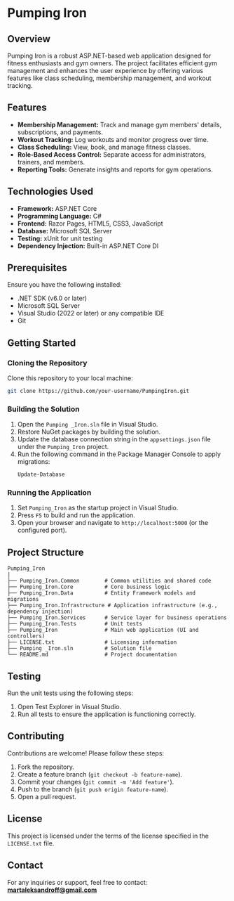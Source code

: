 # Pumping Iron

## Overview

Pumping Iron is a robust ASP.NET-based web application designed for fitness enthusiasts and gym owners. The project facilitates efficient gym management and enhances the user experience by offering various features like class scheduling, membership management, and workout tracking.

## Features

- **Membership Management:** Track and manage gym members' details, subscriptions, and payments.
- **Workout Tracking:** Log workouts and monitor progress over time.
- **Class Scheduling:** View, book, and manage fitness classes.
- **Role-Based Access Control:** Separate access for administrators, trainers, and members.
- **Reporting Tools:** Generate insights and reports for gym operations.

## Technologies Used

- **Framework:** ASP.NET Core
- **Programming Language:** C#
- **Frontend:** Razor Pages, HTML5, CSS3, JavaScript
- **Database:** Microsoft SQL Server
- **Testing:** xUnit for unit testing
- **Dependency Injection:** Built-in ASP.NET Core DI

## Prerequisites

Ensure you have the following installed:

- .NET SDK (v6.0 or later)
- Microsoft SQL Server
- Visual Studio (2022 or later) or any compatible IDE
- Git

## Getting Started

### Cloning the Repository

Clone this repository to your local machine:

```bash
git clone https://github.com/your-username/PumpingIron.git
```

### Building the Solution

1. Open the `Pumping _Iron.sln` file in Visual Studio.
2. Restore NuGet packages by building the solution.
3. Update the database connection string in the `appsettings.json` file under the `Pumping_Iron` project.
4. Run the following command in the Package Manager Console to apply migrations:
   ```bash
   Update-Database
   ```

### Running the Application

1. Set `Pumping_Iron` as the startup project in Visual Studio.
2. Press `F5` to build and run the application.
3. Open your browser and navigate to `http://localhost:5000` (or the configured port).

## Project Structure

```
Pumping_Iron
|
├── Pumping_Iron.Common        # Common utilities and shared code
├── Pumping_Iron.Core          # Core business logic
├── Pumping_Iron.Data          # Entity Framework models and migrations
├── Pumping_Iron.Infrastructure # Application infrastructure (e.g., dependency injection)
├── Pumping_Iron.Services      # Service layer for business operations
├── Pumping_Iron.Tests         # Unit tests
├── Pumping_Iron               # Main web application (UI and controllers)
├── LICENSE.txt                # Licensing information
├── Pumping _Iron.sln          # Solution file
└── README.md                  # Project documentation
```

## Testing

Run the unit tests using the following steps:

1. Open Test Explorer in Visual Studio.
2. Run all tests to ensure the application is functioning correctly.

## Contributing

Contributions are welcome! Please follow these steps:

1. Fork the repository.
2. Create a feature branch (`git checkout -b feature-name`).
3. Commit your changes (`git commit -m 'Add feature'`).
4. Push to the branch (`git push origin feature-name`).
5. Open a pull request.

## License

This project is licensed under the terms of the license specified in the `LICENSE.txt` file.

## Contact

For any inquiries or support, feel free to contact:  
**martaleksandroff@gmail.com**

